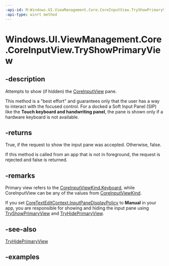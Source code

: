 ```yaml
---
-api-id: M:Windows.UI.ViewManagement.Core.CoreInputView.TryShowPrimaryView
-api-type: winrt method
---
```


<!-- Method syntax.
public bool CoreInputView.TryShowPrimaryView()
-->

# Windows.UI.ViewManagement.Core.CoreInputView.TryShowPrimaryView

## -description

Attempts to show (if hidden) the [CoreInputView](coreinputview.md) pane.

This method is a "best effort" and guarantees only that the user has a way to interact with the focused control. For a docked a Soft Input Panel (SIP) like the **Touch keyboard and handwriting panel**, the pane is shown only if a hardware keyboard is not available.

## -returns

True, if the request to show the input pane was accepted. Otherwise, false.

If this method is called from an app that is not in foreground, the request is rejected and false is returned.

## -remarks

Primary view refers to the [CoreInputViewKind.Keyboard](coreinputviewkind.md#-field-keyboard1), while CoreInputView can be any of the values from [CoreInputViewKind](coreinputviewkind.md).

If you set [CoreTextEditContext.InputPaneDisplayPolicy](../windows.ui.text.core/coretexteditcontext_inputpanedisplaypolicy.md) to **Manual** in your app, you are responsible for showing and hiding the input pane using [TryShowPrimaryView](coreinputview_tryshowprimaryview_1925215151.md) and [TryHidePrimaryView](coreinputview_tryhideprimaryview_908065025.md).

## -see-also

[TryHidePrimaryView](coreinputview_tryhideprimaryview_908065025.md)

## -examples
